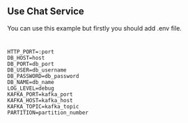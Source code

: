 ## Use Chat Service
You can use this example but firstly you should add .env file.
#
```
HTTP_PORT=:port
DB_HOST=host
DB_PORT=db_port
DB_USER=db_username
DB_PASSWORD=db_password
DB_NAME=db_name
LOG_LEVEL=debug
KAFKA_PORT=kafka_port
KAFKA_HOST=kafka_host
KAFKA_TOPIC=kafka_topic
PARTITION=partition_number
```